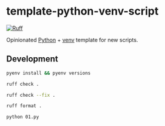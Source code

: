 # template-python-venv-script

[![Ruff](https://img.shields.io/endpoint?url=https://raw.githubusercontent.com/astral-sh/ruff/main/assets/badge/v2.json)](https://github.com/astral-sh/ruff)

Opinionated [Python](https://www.python.org/) + [venv](https://docs.python.org/3.10/library/venv.html) template for new scripts.

## Development

```bash
pyenv install && pyenv versions
```

```bash
ruff check .
```

```bash
ruff check --fix .
```

```bash
ruff format .
```

```bash
python 01.py
```
